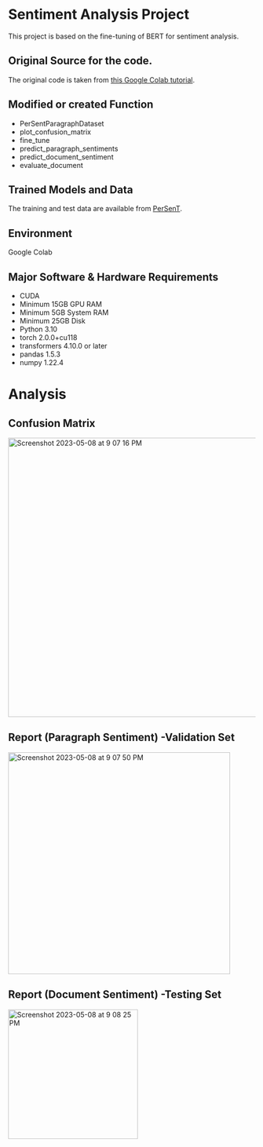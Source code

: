 # Sentiment Analysis Project

This project is based on the fine-tuning of BERT for sentiment analysis.

## Original Source for the code.

The original code is taken from [this Google Colab tutorial](https://colab.research.google.com/github/DerwenAI/spaCy_tuTorial/blob/master/BERT_Fine_Tuning.ipynb#scrollTo=8o-VEBobKwHk).

## Modified or created Function

- PerSentParagraphDataset
- plot_confusion_matrix
- fine_tune
- predict_paragraph_sentiments
- predict_document_sentiment
- evaluate_document

## Trained Models and Data

The training and test data are available from [PerSenT](https://stonybrooknlp.github.io/PerSenT/).

## Environment
Google Colab

## Major Software & Hardware Requirements
- CUDA
- Minimum 15GB GPU RAM
- Minimum 5GB System RAM 
- Minimum 25GB Disk
- Python 3.10
- torch 2.0.0+cu118
- transformers 4.10.0 or later
- pandas 1.5.3
- numpy 1.22.4

# Analysis
## Confusion Matrix
<img width="569" alt="Screenshot 2023-05-08 at 9 07 16 PM" src="https://user-images.githubusercontent.com/67400401/236968538-d605aa51-ff26-4735-b52f-530064cbb9ee.png">

## Report (Paragraph Sentiment) -Validation Set
<img width="452" alt="Screenshot 2023-05-08 at 9 07 50 PM" src="https://user-images.githubusercontent.com/67400401/236968592-317bcdb9-307f-4ec6-8326-1c30b89721aa.png">

## Report (Document Sentiment) -Testing Set
<img width="264" alt="Screenshot 2023-05-08 at 9 08 25 PM" src="https://user-images.githubusercontent.com/67400401/236968645-6878bdfe-e0e8-42af-bab1-f111189950cf.png">



